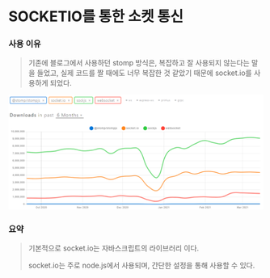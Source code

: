 # SOCKETIO를 통한 소켓 통신

### 사용 이유

> 기존에 블로그에서 사용하던 stomp 방식은, 복잡하고 잘 사용되지 않는다는 말을 들었고, 실제 코드를 짤 때에도 너무 복잡한 것 같았기 때문에 socket.io를 사용하게 되었다.

![image-20210323141033043](socket_graph.png)

### 요약

> 기본적으로 socket.io는 자바스크립트의 라이브러리 이다.
>
> socket.io는 주로 node.js에서 사용되며, 간단한 설정을 통해 사용할 수 있다.